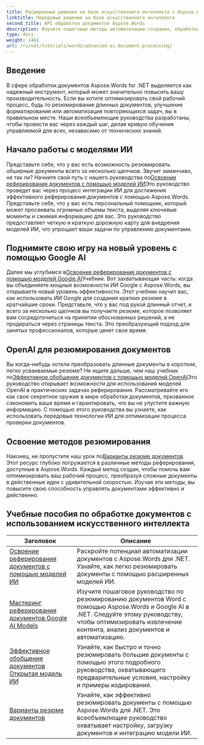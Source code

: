 ```yaml
---
title: Расширенные решения на базе искусственного интеллекта с Aspose.Words для .NET
linktitle: Передовые решения на базе искусственного интеллекта
second_title: API обработки документов Aspose.Words
description: Изучите пошаговые методы автоматизации создания, обработки и анализа документов с использованием возможностей аналитики и обработки на основе искусственного интеллекта.
type: docs
weight: 1461
url: /ru/net/tutorials/words/advanced-ai-document-processing/
---
```

## Введение

В сфере обработки документов Aspose.Words for .NET выделяется как надежный инструмент, который может значительно повысить вашу производительность. Если вы хотите оптимизировать свой рабочий процесс, будь то резюмирование длинных документов, улучшение форматирования или автоматизация повторяющихся задач, вы в правильном месте. Наши всеобъемлющие руководства разработаны, чтобы провести вас через каждый шаг, делая кривую обучения управляемой для всех, независимо от технических знаний.

## Начало работы с моделями ИИ

 Представьте себе, что у вас есть возможность резюмировать обширные документы всего за несколько щелчков. Звучит заманчиво, не так ли? Начните свой путь с нашего руководства по[Освоение реферирования документов с помощью моделей ИИ](./mastering-document-summarization-ai-model/)Это руководство проведет вас через процесс интеграции ИИ для достижения эффективного реферирования документов с помощью Aspose.Words. Представьте себе, что у вас есть персональный помощник, который может просеивать огромные объемы текста, выделяя ключевые моменты и сжимая информацию для вас. Это руководство предоставляет четкую и краткую дорожную карту для внедрения моделей ИИ, что упрощает ваши задачи по управлению документами.

## Поднимите свою игру на новый уровень с помощью Google AI

 Далее мы углубимся в[Освоение реферирования документов с помощью моделей Google AI](./mastering-document-summarization-google-ai-model/)Учебник. Вот захватывающая часть: когда вы объединяете мощные возможности ИИ Google с Aspose.Words, вы открываете новый уровень эффективности. Этот учебник научит вас, как использовать ИИ Google для создания кратких резюме в кратчайшие сроки. Представьте, что у вас под рукой длинный отчет, и всего за несколько щелчков вы получаете резюме, которое позволяет вам сосредоточиться на принятии обоснованных решений, а не продираться через страницы текста. Это преобразующий подход для занятых профессионалов, которые ценят свое время.

## OpenAI для резюмирования документов

 Вы когда-нибудь хотели преобразовать длинные документы в короткие, легко усваиваемые резюме? Не ищите дальше, чем наш учебник по[Эффективное обобщение документов с помощью моделей OpenAI](./efficient-document-summarization-openai-model/)Это руководство открывает возможности для использования моделей OpenAI в практических задачах реферирования. Рассматривайте его как свое секретное оружие в мире обработки документов, призванное сэкономить ваше время и гарантировать, что вы не упустите важную информацию. С помощью этого руководства вы узнаете, как использовать передовые технологии ИИ для оптимизации процесса проверки документов.

## Освоение методов резюмирования

 Наконец, не пропустите наш урок по[Варианты резюме документов](./summarize-documents-options/). Этот ресурс глубоко погружается в различные методы реферирования, доступные в Aspose.Words. Каждый метод создан, чтобы помочь вам оптимизировать ваш рабочий процесс, преобразуя сложные документы в действенные идеи с удивительной скоростью. Изучая эти методы, вы повысите свою способность управлять документами эффективно и действенно.

 ## Учебные пособия по обработке документов с использованием искусственного интеллекта
| Заголовок | Описание |
| --- | --- |
| [Освоение реферирования документов с помощью моделей ИИ](./mastering-document-summarization-ai-model/) | Раскройте потенциал автоматизации документов с Aspose.Words для .NET. Узнайте, как легко резюмировать документы с помощью расширенных моделей ИИ. |
| [Мастеринг реферирования документов Google AI Models](./mastering-document-summarization-google-ai-model/) | Изучите пошаговое руководство по резюмированию документов Word с помощью Aspose.Words и Google AI в .NET. Следуйте этому руководству, чтобы оптимизировать извлечение контента, анализ документов и автоматизацию. |
| [Эффективное обобщение документов Открытая модель ИИ](./efficient-document-summarization-openai-model/) | Узнайте, как быстро и точно резюмировать большие документы с помощью этого подробного руководства, охватывающего предварительные условия, настройку и примеры кодирования. |
| [Варианты резюме документов](./summarize-documents-options/) | Узнайте, как эффективно резюмировать документы с помощью Aspose.Words для .NET. Это всеобъемлющее руководство охватывает настройку, загрузку документов и интеграцию модели ИИ. |